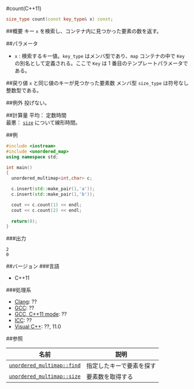 #count(C++11)
```cpp
size_type count(const key_type& x) const;
```

##概要
キー `x` を検索し、コンテナ内に見つかった要素の数を返す。


##パラメータ
- `x` : 検索するキー値。`key_type` はメンバ型であり、`map` コンテナの中で `Key` の別名として定義される。ここで `Key` は 1 番目のテンプレートパラメータである。


##戻り値
`x` と同じ値のキーが見つかった要素数
メンバ型 `size_type` は符号なし整数型である。

##例外
投げない。

##計算量
平均： 定数時間  
最悪： [`size`](/reference/unordered_multimap/size.md) について線形時間。


##例
```cpp
#include <iostream>
#include <unordered_map>
using namespace std;

int main()
{
  unordered_multimap<int,char> c;

  c.insert(std::make_pair(1,'a'));
  c.insert(std::make_pair(1,'b'));

  cout << c.count(1) << endl;
  cout << c.count(2) << endl;
 
  return(0);
}
```

###出力
```
2
0
```


##バージョン
###言語
- C++11

###処理系
- [Clang](/implementation#clang.md): ??
- [GCC](/implementation#gcc.md): ??
- [GCC, C++11 mode](/implementation#gcc.md): ??
- [ICC](/implementation#icc.md): ??
- [Visual C++](/implementation#visual_cpp.md): ??, 11.0


##参照

| 名前 | 説明 |
|-------------------------------------------------------------------------------------------------|--------------------------------------------------------------------------------------|
| [`unordered_multimap::find`](/reference/unordered_multimap/find.md) | 指定したキーで要素を探す |
| [`unordered_multimap::size`](/reference/unordered_multimap/size.md) | 要素数を取得する |



